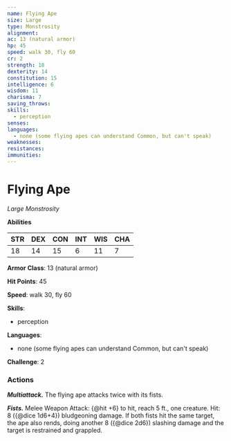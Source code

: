 ```yaml
---
name: Flying Ape
size: Large
type: Monstrosity
alignment: 
ac: 13 (natural armor)
hp: 45
speed: walk 30, fly 60
cr: 2
strength: 18
dexterity: 14
constitution: 15
intelligence: 6
wisdom: 11
charisma: 7
saving_throws:
skills:
  - perception
senses: 
languages:
  - none (some flying apes can understand Common, but can't speak)
weaknesses:
resistances:
immunities:
---
```


# Flying Ape

*Large Monstrosity*

**Abilities**

| STR | DEX | CON | INT | WIS | CHA |
| --- | --- | --- | --- | --- | --- |
| 18 | 14 | 15 | 6 | 11 | 7 |

**Armor Class**: 13 (natural armor)

**Hit Points**: 45

**Speed**: walk 30, fly 60

**Skills**:
  - perception

**Languages**:
  - none (some flying apes can understand Common, but can't speak)

**Challenge**: 2

### Actions
***Multiattack.*** The flying ape attacks twice with its fists.

***Fists.*** Melee Weapon Attack: {@hit +6} to hit, reach 5 ft., one creature. Hit: 8 ({@dice 1d6+4}) bludgeoning damage. If both fists hit the same target, the ape also rends, doing another 8 ({@dice 2d6}) slashing damage and the target is restrained and grappled.

